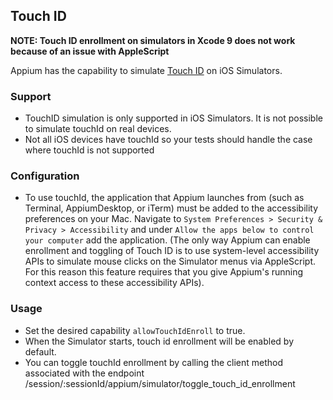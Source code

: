 ## Touch ID

**NOTE: Touch ID enrollment on simulators in Xcode 9 does not work because of an
issue with AppleScript**

Appium has the capability to simulate [Touch ID](https://support.apple.com/en-ca/HT201371) on iOS Simulators.

### Support
* TouchID simulation is only supported in iOS Simulators. It is not possible to simulate touchId on real devices.
* Not all iOS devices have touchId so your tests should handle the case where touchId is not supported

### Configuration
* To use touchId, the application that Appium launches from (such as Terminal, AppiumDesktop, or iTerm) must be added to the accessibility preferences on your Mac. Navigate to `System Preferences > Security & Privacy > Accessibility` and under `Allow the apps below to control your computer` add the application. (The only way Appium can enable enrollment and toggling of Touch ID is to use system-level accessibility APIs to simulate mouse clicks on the Simulator menus via AppleScript. For this reason this feature requires that you give Appium's running context access to these accessibility APIs).

### Usage
* Set the desired capability `allowTouchIdEnroll` to true.
* When the Simulator starts, touch id enrollment will be enabled by default.
* You can toggle touchId enrollment by calling the client method associated with the endpoint /session/:sessionId/appium/simulator/toggle_touch_id_enrollment
